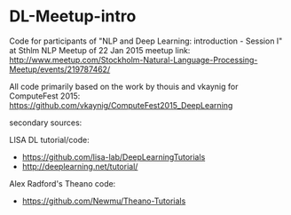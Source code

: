 # DL-Meetup-intro
Code for participants of "NLP and Deep Learning: introduction - Session I" at Sthlm NLP Meetup of 22 Jan 2015
meetup link:  http://www.meetup.com/Stockholm-Natural-Language-Processing-Meetup/events/219787462/

All code primarily based on the work by thouis and vkaynig for ComputeFest 2015:
https://github.com/vkaynig/ComputeFest2015_DeepLearning

secondary sources: 

LISA DL tutorial/code:
- https://github.com/lisa-lab/DeepLearningTutorials
- http://deeplearning.net/tutorial/

Alex Radford's Theano code:
- https://github.com/Newmu/Theano-Tutorials 

